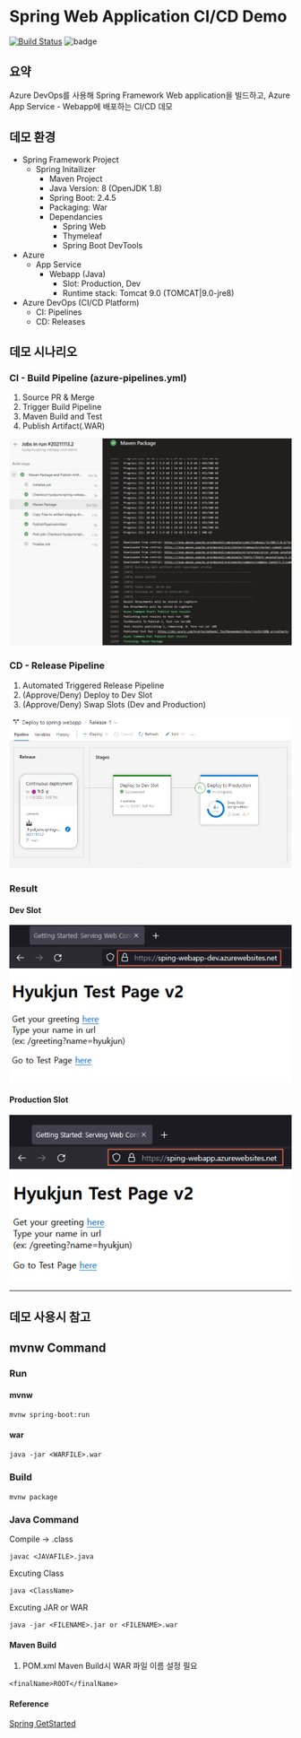 # Spring Web Application CI/CD Demo
[![Build Status](https://dev.azure.com/hyukjun/spring-demo/_apis/build/status/hyukjuns.spring-webapp-cicd-demo?branchName=main)](https://dev.azure.com/hyukjun/spring-demo/_build/latest?definitionId=30&branchName=main)
![badge](https://vsrm.dev.azure.com/hyukjun/_apis/public/Release/badge/12662097-5691-4bfb-b701-d4340345b1fc/7/10)
## 요약
Azure DevOps를 사용해 Spring Framework Web application을 빌드하고, Azure App Service - Webapp에 배포하는 CI/CD 데모
## 데모 환경
- Spring Framework Project
    - Spring Initailizer
        - Maven Project
        - Java Version: 8 (OpenJDK 1.8)
        - Spring Boot: 2.4.5
        - Packaging: War
        - Dependancies   
            - Spring Web
            - Thymeleaf
            - Spring Boot DevTools
- Azure
    - App Service
        - Webapp (Java)
            - Slot: Production, Dev
            - Runtime stack: Tomcat 9.0 (TOMCAT|9.0-jre8)
- Azure DevOps (CI/CD Platform)
    - CI: Pipelines
    - CD: Releases
## 데모 시나리오
### CI - Build Pipeline (azure-pipelines.yml)
1. Source PR & Merge
2. Trigger Build Pipeline
3. Maven Build and Test
4. Publish Artifact(.WAR)

![ci](img/ci2.png)

### CD - Release Pipeline
1. Automated Triggered Release Pipeline
2. (Approve/Deny) Deploy to Dev Slot 
3. (Approve/Deny) Swap Slots (Dev and Production)

![cd](img/cd2.png)

### Result
#### Dev Slot

![dev](img/dev.png)

#### Production Slot

![prod](img/prod.png)

---
## 데모 사용시 참고
## mvnw Command
### Run
#### mvnw
```
mvnw spring-boot:run
```
#### war
```
java -jar <WARFILE>.war
```
### Build
```
mvnw package
```
### Java Command
Compile -> .class
```
javac <JAVAFILE>.java
```
Excuting Class
```
java <ClassName>
```
Excuting JAR or WAR
```
java -jar <FILENAME>.jar or <FILENAME>.war 
```
#### Maven Build
1. POM.xml
Maven Build시 WAR 파일 이름 설정 필요
```
<finalName>ROOT</finalName>
```
#### Reference
[Spring GetStarted](https://spring.io/guides/gs/serving-web-content/)
 
